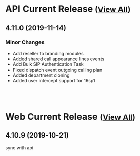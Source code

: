 
# API Current Release <small>([View All](/API.md))</small>
## 4.11.0 (2019-11-14)
### Minor Changes 

- Add reseller to branding modules
- Added shared call appearance lines events
- Add Bulk SIP Authentication Task
- Fixed dispatch event outgoing calling plan
- Added department cloning
- Added user intercept support for 16sp1

<br><br>
# Web Current Release <small>([View All](/Web.md))</small>
## 4.10.9 (2019-10-21)
sync with api

  